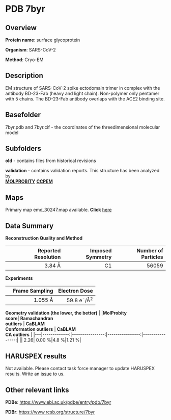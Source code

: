 # PDB 7byr

## Overview

**Protein name**: surface glycoprotein

**Organism**: SARS-CoV-2

**Method**: Cryo-EM

## Description

EM structure of SARS-CoV-2 spike ectodomain trimer in complex with the antibody BD-23-Fab (heavy and light chain). Non-polymer only pentamer with 5 chains. The BD-23-Fab antibody overlaps with the ACE2 binding site. 

## Basefolder

7byr.pdb and 7byr.cif - the coordinates of the threedimensional molecular model

## Subfolders



**old** - contains files from historical revisions

**validation** - contains validation reports. This structure has been analyzed by <br>  [**MOLPROBITY**](https://github.com/thorn-lab/coronavirus_structural_task_force/tree/master/pdb/surface_glycoprotein/SARS-CoV-2/7byr/validation/molprobity)   [**CCPEM**](https://github.com/thorn-lab/coronavirus_structural_task_force/tree/master/pdb/surface_glycoprotein/SARS-CoV-2/7byr/validation/ccpem-validation) 



## Maps

Primary map emd_30247.map available. **Click** [here](http://ftp.wwpdb.org/pub/emdb/structures/EMD-30247/map/) 

## Data Summary
**Reconstruction Quality and Method**

|   | Reported Resolution | Imposed Symmetry | Number of Particles |
|---|-------------:|----------------:|--------------:|
|   |3.84 Å|C1|56059|

**Experiments**

|   | Frame Sampling | Electron Dose |
|---|-------------:|----------------:|
|   |1.055 Å|59.8 e<sup>-</sup>/Å<sup>2</sup>|

**Geometry validation (the lower, the better)**
|   |**MolProbity<br>score**| **Ramachandran<br>outliers** | **CaBLAM<br>Conformation outliers** | **CaBLAM<br>CA outliers** |
|---|-------------:|----------------:|----------------:|----------------:|
||  2.26|  0.00 %|4.8 %|1.21 %|

## HARUSPEX results

Not available. Please contact task force manager to update HARUSPEX results. Write an [issue](https://github.com/thorn-lab/coronavirus_structural_task_force/issues) to us.

## Other relevant links 
**PDBe**:  https://www.ebi.ac.uk/pdbe/entry/pdb/7byr
 
**PDBr**: https://www.rcsb.org/structure/7byr 
